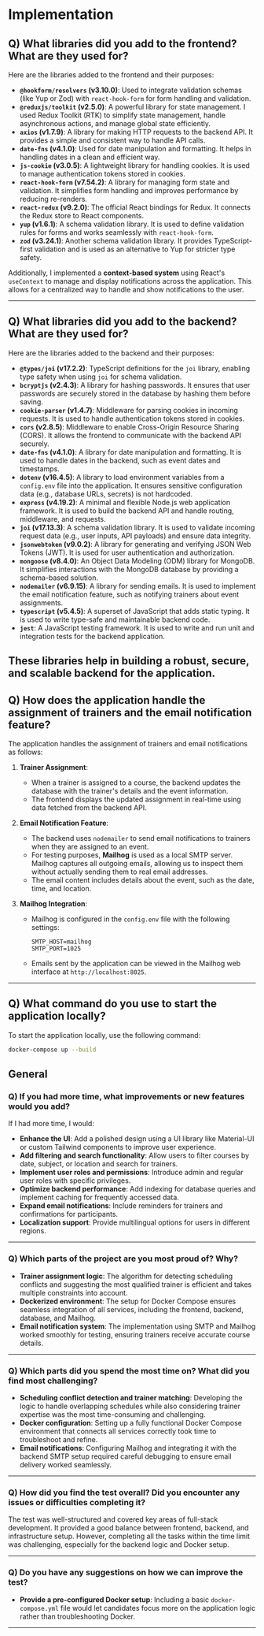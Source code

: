 # Implementation

## Q) What libraries did you add to the frontend? What are they used for?

Here are the libraries added to the frontend and their purposes:

- **`@hookform/resolvers` (v3.10.0)**: Used to integrate validation schemas (like Yup or Zod) with `react-hook-form` for form handling and validation.
- **`@reduxjs/toolkit` (v2.5.0)**: A powerful library for state management. I used Redux Toolkit (RTK) to simplify state management, handle asynchronous actions, and manage global state efficiently.
- **`axios` (v1.7.9)**: A library for making HTTP requests to the backend API. It provides a simple and consistent way to handle API calls.
- **`date-fns` (v4.1.0)**: Used for date manipulation and formatting. It helps in handling dates in a clean and efficient way.
- **`js-cookie` (v3.0.5)**: A lightweight library for handling cookies. It is used to manage authentication tokens stored in cookies.
- **`react-hook-form` (v7.54.2)**: A library for managing form state and validation. It simplifies form handling and improves performance by reducing re-renders.
- **`react-redux` (v9.2.0)**: The official React bindings for Redux. It connects the Redux store to React components.
- **`yup` (v1.6.1)**: A schema validation library. It is used to define validation rules for forms and works seamlessly with `react-hook-form`.
- **`zod` (v3.24.1)**: Another schema validation library. It provides TypeScript-first validation and is used as an alternative to Yup for stricter type safety.

Additionally, I implemented a **context-based system** using React's `useContext` to manage and display notifications across the application. This allows for a centralized way to handle and show notifications to the user.

---

## Q) What libraries did you add to the backend? What are they used for?

Here are the libraries added to the backend and their purposes:

- **`@types/joi` (v17.2.2)**: TypeScript definitions for the `joi` library, enabling type safety when using `joi` for schema validation.
- **`bcryptjs` (v2.4.3)**: A library for hashing passwords. It ensures that user passwords are securely stored in the database by hashing them before saving.
- **`cookie-parser` (v1.4.7)**: Middleware for parsing cookies in incoming requests. It is used to handle authentication tokens stored in cookies.
- **`cors` (v2.8.5)**: Middleware to enable Cross-Origin Resource Sharing (CORS). It allows the frontend to communicate with the backend API securely.
- **`date-fns` (v4.1.0)**: A library for date manipulation and formatting. It is used to handle dates in the backend, such as event dates and timestamps.
- **`dotenv` (v16.4.5)**: A library to load environment variables from a `config.env` file into the application. It ensures sensitive configuration data (e.g., database URLs, secrets) is not hardcoded.
- **`express` (v4.19.2)**: A minimal and flexible Node.js web application framework. It is used to build the backend API and handle routing, middleware, and requests.
- **`joi` (v17.13.3)**: A schema validation library. It is used to validate incoming request data (e.g., user inputs, API payloads) and ensure data integrity.
- **`jsonwebtoken` (v9.0.2)**: A library for generating and verifying JSON Web Tokens (JWT). It is used for user authentication and authorization.
- **`mongoose` (v8.4.0)**: An Object Data Modeling (ODM) library for MongoDB. It simplifies interactions with the MongoDB database by providing a schema-based solution.
- **`nodemailer` (v6.9.15)**: A library for sending emails. It is used to implement the email notification feature, such as notifying trainers about event assignments.
- **`typescript` (v5.4.5)**: A superset of JavaScript that adds static typing. It is used to write type-safe and maintainable backend code.
- **`jest`**: A JavaScript testing framework. It is used to write and run unit and integration tests for the backend application.

These libraries help in building a robust, secure, and scalable backend for the application.
---

## Q) How does the application handle the assignment of trainers and the email notification feature?

The application handles the assignment of trainers and email notifications as follows:

1. **Trainer Assignment**:
   - When a trainer is assigned to a course, the backend updates the database with the trainer's details and the event information.
   - The frontend displays the updated assignment in real-time using data fetched from the backend API.

2. **Email Notification Feature**:
   - The backend uses `nodemailer` to send email notifications to trainers when they are assigned to an event.
   - For testing purposes, **Mailhog** is used as a local SMTP server. Mailhog captures all outgoing emails, allowing us to inspect them without actually sending them to real email addresses.
   - The email content includes details about the event, such as the date, time, and location.

3. **Mailhog Integration**:
   - Mailhog is configured in the `config.env` file with the following settings:
     ```env
     SMTP_HOST=mailhog
     SMTP_PORT=1025
     ```
   - Emails sent by the application can be viewed in the Mailhog web interface at `http://localhost:8025`.

---

## Q) What command do you use to start the application locally?

To start the application locally, use the following command:

```bash
docker-compose up --build
```

## General

### Q) If you had more time, what improvements or new features would you add?
If I had more time, I would:
- **Enhance the UI**: Add a polished design using a UI library like Material-UI or custom Tailwind components to improve user experience.
- **Add filtering and search functionality**: Allow users to filter courses by date, subject, or location and search for trainers.
- **Implement user roles and permissions**: Introduce admin and regular user roles with specific privileges.
- **Optimize backend performance**: Add indexing for database queries and implement caching for frequently accessed data.
- **Expand email notifications**: Include reminders for trainers and confirmations for participants.
- **Localization support**: Provide multilingual options for users in different regions.

---

### Q) Which parts of the project are you most proud of? Why?
- **Trainer assignment logic**: The algorithm for detecting scheduling conflicts and suggesting the most qualified trainer is efficient and takes multiple constraints into account.
- **Dockerized environment**: The setup for Docker Compose ensures seamless integration of all services, including the frontend, backend, database, and Mailhog.
- **Email notification system**: The implementation using SMTP and Mailhog worked smoothly for testing, ensuring trainers receive accurate course details.

---

### Q) Which parts did you spend the most time on? What did you find most challenging?
- **Scheduling conflict detection and trainer matching**: Developing the logic to handle overlapping schedules while also considering trainer expertise was the most time-consuming and challenging.
- **Docker configuration**: Setting up a fully functional Docker Compose environment that connects all services correctly took time to troubleshoot and refine.
- **Email notifications**: Configuring Mailhog and integrating it with the backend SMTP setup required careful debugging to ensure email delivery worked seamlessly.

---

### Q) How did you find the test overall? Did you encounter any issues or difficulties completing it?
The test was well-structured and covered key areas of full-stack development. It provided a good balance between frontend, backend, and infrastructure setup. However, completing all the tasks within the time limit was challenging, especially for the backend logic and Docker setup. 

---

### Q) Do you have any suggestions on how we can improve the test?
- **Provide a pre-configured Docker setup**: Including a basic `docker-compose.yml` file would let candidates focus more on the application logic rather than troubleshooting Docker.

---
